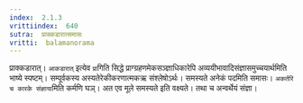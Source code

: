 ```yaml
---
index:  2.1.3
vrittiindex:  640
sutra:  प्राक्कडारात्समासः
vritti:  balamanorama 
---
```


प्राक्कडारात्। `आकडारात्` इत्येव `प्रा`गिति सिद्धे प्राग्ग्रहणमेकसञ्ज्ञाधिकारेपि अव्ययीभावादिसंज्ञासमुच्चयार्थमिति भाष्ये स्पष्टम्। सम्पूर्वकस्य अस्यतेरेकीकरणात्मकऋ संश्लेषोऽर्थः। समस्यते अनेकं पदमिति समासः। `अकर्तरि च कारके संज्ञाया`मिति कर्मणि घञ्। अत एव मूले समस्यते इति वक्ष्यते। तथा च अन्वर्थेयं संज्ञा।


